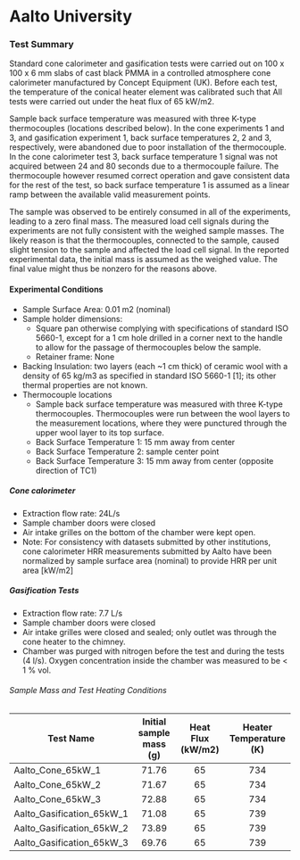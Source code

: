 # Aalto University

### Test Summary
Standard cone calorimeter and gasification tests were carried out on 100 x 100 x 6 mm slabs of cast black PMMA  in a controlled atmosphere cone calorimeter manufactured by Concept Equipment (UK). Before each test, the temperature of the conical heater element was calibrated such that All tests were carried out under the heat flux of 65 kW/m2.   

Sample back surface temperature was measured with three K-type thermocouples (locations described below). In the cone experiments 1 and 3, and gasification experiment 1, back surface temperatures 2, 2 and 3, respectively, were abandoned due to poor installation of the thermocouple. In the cone calorimeter test 3, back surface temperature 1 signal was not acquired between 24 and 80 seconds due to a thermocouple failure. The thermocouple however resumed correct operation and gave consistent data for the rest of the test, so back surface temperature 1 is assumed as a linear ramp between the available valid measurement points.  

The sample was observed to be entirely consumed in all of the experiments, leading to a zero final mass. The measured load cell signals during the experiments are not fully consistent with the weighed sample masses. The likely reason is that the thermocouples, connected to the sample, caused slight tension to the sample and affected the load cell signal. In the reported experimental data, the initial mass is assumed as the weighed value. The final value might thus be nonzero for the reasons above.



#### Experimental Conditions
* Sample Surface Area: 0.01 m2 (nominal)
* Sample holder dimensions:
    - Square pan otherwise complying with specifications of standard ISO 5660-1, except for a 1 cm hole drilled in a corner next to the handle to allow for the passage of thermocouples below the sample.
    - Retainer frame: None
* Backing Insulation: two layers (each ~1 cm thick) of ceramic wool with a density of 65 kg/m3 as specified in standard ISO 5660-1 [1]; its other thermal properties are not known.
* Thermocouple locations 
    - Sample back surface temperature was measured with three K-type thermocouples. Thermocouples were run between the wool layers to the measurement locations, where they were punctured through the upper wool layer to its top surface. 
    - Back Surface Temperature 1: 15 mm away from center
    - Back Surface Temperature 2: sample center point 
    - Back Surface Temperature 3: 15 mm away from center (opposite direction of TC1)

##### Cone calorimeter
* Extraction flow rate: 24L/s
* Sample chamber doors were closed
* Air intake grilles on the bottom of the chamber were kept open.
* Note: For consistency with datasets submitted by other institutions, cone calorimeter HRR measurements submitted by Aalto have been normalized by sample surface area (nominal) to provide HRR per unit area [kW/m2]


##### Gasification Tests
* Extraction flow rate: 7.7 L/s
* Sample chamber doors were closed
* Air intake grilles were closed and sealed; only outlet was through the cone heater to the chimney.
* Chamber was purged with nitrogen before the test and during the tests (4 l/s). Oxygen concentration inside the chamber was measured to be < 1 % vol.



###### Sample Mass and Test Heating Conditions  
|Test Name | Initial sample mass (g)| Heat Flux (kW/m2)| Heater Temperature (K) |
|----------|:------:| :---: | :---: |
|Aalto\_Cone\_65kW\_1 | 71.76 | 65 | 734  |
|Aalto\_Cone\_65kW\_2 | 71.67 | 65 | 734  |
|Aalto\_Cone\_65kW\_3 | 72.88 | 65 | 734  |
|Aalto\_Gasification\_65kW\_1 | 71.08 | 65 | 739 |
|Aalto\_Gasification\_65kW\_2 | 73.89 | 65 | 739 |
|Aalto\_Gasification\_65kW\_3 | 69.76 | 65 | 739 |
